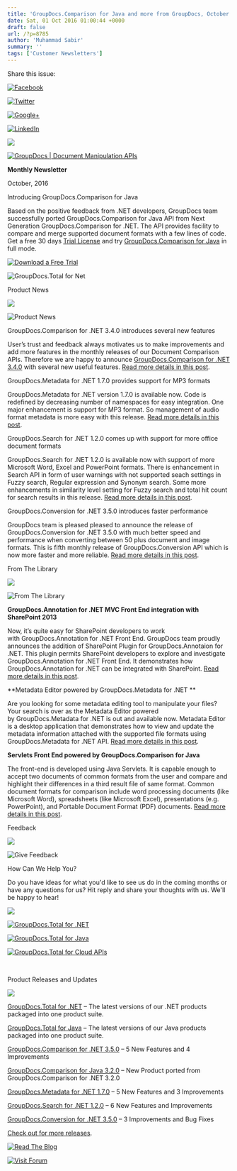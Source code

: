 ```yaml
---
title: 'GroupDocs.Comparison for Java and more from GroupDocs, October 2016'
date: Sat, 01 Oct 2016 01:00:44 +0000
draft: false
url: /?p=8785
author: 'Muhammad Sabir'
summary: ''
tags: ['Customer Newsletters']
---
```


Share this issue:

[![Facebook](http://www.aspose.com/Images/Newsletter/facebook-Icon.png)](https://web.facebook.com/GroupDocsApp/)

[![Twitter](http://www.aspose.com/Images/Newsletter/twitter-Icon.png)](https://twitter.com/GroupDocs)

[![Google+](http://www.aspose.com/Images/Newsletter/googlePlus-Icon.png)](https://plus.google.com/u/0/b/103611049630322465740/+GroupDocs/)

[![LinkedIn](http://www.aspose.com/Images/Newsletter/linkedIn-Icon.png)](https://www.linkedin.com/company/2464175)

![](http://www.aspose.com/Images/Newsletter/separator-690px.png)

[![GroupDocs | Document Manipulation APIs](http://www.groupdocs.com/email/logo-white.png)](http://www.groupdocs.com)

**Monthly Newsletter**

October, 2016

Introducing GroupDocs.Comparison for Java

Based on the positive feedback from .NET developers, GroupDocs team successfully ported GroupDocs.Comparison for Java API from Next Generation GroupDocs.Comparison for .NET. The API provides facility to compare and merge supported document formats with a few lines of code. Get a free 30 days [Trial License](http://groupdocs.com/corporate/purchase/purchase-policies/temporary-license) and try [GroupDocs.Comparison for Java](http://www.groupdocs.com/java/document-comparison-library) in full mode.

[![Download a Free Trial](http://www.groupdocs.com/email/oct-2016/advertActionButtons.png "Download a Free Trial")](http://www.groupdocs.com/downloads/comparison/java)

![GroupDocs.Total for Net](http://www.groupdocs.com/email/oct-2016/advertGraphics.png)

Product News

![](http://www.aspose.com/Images/Newsletter/separator-630px.png)

![Product News](http://www.aspose.com/Images/Newsletter/productNews-Icon.png)

GroupDocs.Comparison for .NET 3.4.0 introduces several new features

User’s trust and feedback always motivates us to make improvements and add more features in the monthly releases of our Document Comparison APIs. Therefore we are happy to announce [GroupDocs.Comparison for .NET 3.4.0](http://www.groupdocs.com/dot-net/document-comparison-library "Document Comparison API") with several new useful features. [Read more details in this post](https://blog.groupdocs.com/announcing-groupdocs-comparison-net-3-4-0-new-features-fixes/).

GroupDocs.Metadata for .NET 1.7.0 provides support for MP3 formats

GroupDocs.Metadata for .NET version 1.7.0 is available now. Code is redefined by decreasing number of namespaces for easy integration. One major enhancement is support for MP3 format. So management of audio format metadata is more easy with this release. [Read more details in this post](https://blog.groupdocs.com/groupdocs-metadata-net-release-1-7/).

GroupDocs.Search for .NET 1.2.0 comes up with support for more office document formats

GroupDocs.Search for .NET 1.2.0 is available now with support of more Microsoft Word, Excel and PowerPoint formats. There is enhancement in Search API in form of user warnings with not supported seach settings in Fuzzy search, Regular expression and Synonym search. Some more enhancements in similarity level setting for Fuzzy search and total hit count for search results in this release. [Read more details in this post](https://blog.groupdocs.com/search-api-net-released-1-2/).

GroupDocs.Conversion for .NET 3.5.0 introduces faster performance

GroupDocs team is pleased pleased to announce the release of GroupDocs.Conversion for .NET 3.5.0 with much better speed and performance when converting between 50 plus document and image formats. This is fifth monthly release of GroupDocs.Conversion API which is now more faster and more reliable. [Read more details in this post](https://blog.groupdocs.com/groupdocs-conversion-net-3-5-0-introducing-faster-performance/).

From The Library

![](http://www.aspose.com/Images/Newsletter/separator-630px.png)

![From The Library](http://www.aspose.com/Images/Newsletter/fromLibrary-Icon.png)

**GroupDocs.Annotation for .NET MVC Front End integration with SharePoint 2013**

Now, it’s quite easy for SharePoint developers to work with GroupDocs.Annotation for .NET Front End. GroupDocs team proudly announces the addition of SharePoint Plugin for GroupDocs.Annotaion for .NET. This plugin permits SharePoint developers to explore and investigate GroupDocs.Annotation for .NET Front End. It demonstrates how GroupDocs.Annotation for .NET can be integrated with SharePoint. [Read more details in this post](https://blog.groupdocs.com/releasing-sharepoint-plugin-groupdocs-annotation-net/).

**Metadata Editor powered by GroupDocs.Metadata for .NET **

Are you looking for some metadata editing tool to manipulate your files? Your search is over as the Metadata Editor powered by GroupDocs.Metadata for .NET is out and available now. Metadata Editor is a desktop application that demonstrates how to view and update the metadata information attached with the supported file formats using GroupDocs.Metadata for .NET API. [Read more details in this post](https://blog.groupdocs.com/metadata-editor-powered-by-groupdocs-metadata-dot-net/).

**Servlets Front End powered by GroupDocs.Comparison for Java**

The front-end is developed using Java Servlets. It is capable enough to accept two documents of common formats from the user and compare and highlight their differences in a third result file of same format. Common document formats for comparison include word processing documents (like Microsoft Word), spreadsheets (like Microsoft Excel), presentations (e.g. PowerPoint), and Portable Document Format (PDF) documents. [Read more details in this post](https://blog.groupdocs.com/servlets-frontend-groupdocs-comparison-for-java/).

Feedback

![](http://www.aspose.com/Images/Newsletter/separator-630px.png)

![Give Feedback](http://www.aspose.com/Images/Newsletter/giveFeedback-Icon.png)

How Can We Help You?

Do you have ideas for what you'd like to see us do in the coming months or have any questions for us? Hit reply and share your thoughts with us. We'll be happy to hear!

![](http://www.aspose.com/Images/Newsletter/separator-630px.png)

[![GroupDocs.Total for .NET](http://www.groupdocs.com/email/sep-2016/dotNet-Icon.png)](http://www.groupdocs.com/dot-net/total-library)

[![GroupDocs.Total for Java](http://www.groupdocs.com/email/sep-2016/java-Icon.png)](http://www.groupdocs.com/java/total-library)

[![GroupDocs.Total for Cloud APIs](http://www.groupdocs.com/email/sep-2016/cloudApi-Icon.png)](http://www.groupdocs.com/cloud/total-api)

 

Product Releases and Updates

![](http://www.aspose.com/Images/Newsletter/separator-630px.png)

[GroupDocs.Total for .NET](http://www.groupdocs.com/downloads/total/net) – The latest versions of our .NET products packaged into one product suite.

[GroupDocs.Total for Java](http://www.groupdocs.com/downloads/total/java) – The latest versions of our Java products packaged into one product suite.

[GroupDocs.Comparison for .NET 3.5.0](http://www.groupdocs.com/downloads/comparison/net/new-releases/groupdocs.comparison-for-.net-3.5.0/) – 5 New Features and 4 Improvements

[GroupDocs.Comparison for Java 3.2.0](http://www.groupdocs.com/downloads/comparison/java/new-releases/groupdocs.comparison-for-java-3.2.0/) – New Product ported from GroupDocs.Comparison for .NET 3.2.0

[GroupDocs.Metadata for .NET 1.7.0](http://www.groupdocs.com/downloads/metadata/net/new-releases/groupdocs.metadata-for-.net-1.7.0/) – 5 New Features and 3 Improvements

[GroupDocs.Search for .NET 1.2.0](http://www.groupdocs.com/downloads/search/net/new-releases/groupdocs.search-for-.net-1.2.0/) – 6 New Features and Improvements

[GroupDocs.Conversion for .NET 3.5.0](http://www.groupdocs.com/downloads/conversion/net/new-releases/groupdocs.conversion-for-.net-3.5.0/) – 3 Improvements and Bug Fixes

[Check out for more releases](http://www.groupdocs.com/community/files/8/.net-libraries/default.aspx).

[![Read The  Blog](http://www.aspose.com/Images/Newsletter/readBlog-ActionButton.png)](https://blog.groupdocs.com/)

[![Visit Forum](http://www.aspose.com/Images/Newsletter/visitForum-ActionButton.png)](http://www.groupdocs.com/Community/Forums/Default.aspx)



